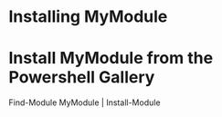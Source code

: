 # Installing MyModule

# Install MyModule from the Powershell Gallery
Find-Module MyModule | Install-Module
